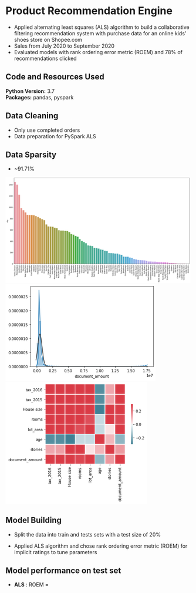 # Product Recommendation Engine
* Applied alternating least squares (ALS) algorithm to build a collaborative filtering recommendation system with purchase data for an online kids’ shoes store on Shopee.com
* Sales from July 2020 to September 2020
* Evaluated models with rank ordering error metric (ROEM) and 78% of recommendations clicked 


## Code and Resources Used 
**Python Version:** 3.7  
**Packages:** pandas, pyspark  


## Data Cleaning
*	Only use completed orders
* Data preparation for PySpark ALS

## Data Sparsity
* ~91.71%

![alt text](https://github.com/LinLin-LL/NY_Nassau_HousePrice/blob/master/city.png "Sales by City")
![alt text](https://github.com/LinLin-LL/NY_Nassau_HousePrice/blob/master/y.png "House prices")
![alt text](https://github.com/LinLin-LL/NY_Nassau_HousePrice/blob/master/cor.png "Correlations")

## Model Building 

* Split the data into train and tests sets with a test size of 20%

* Applied ALS algorithm and chose rank ordering error metric (ROEM) for implicit ratings to tune parameters

## Model performance on test set
*	**ALS** : ROEM = 
